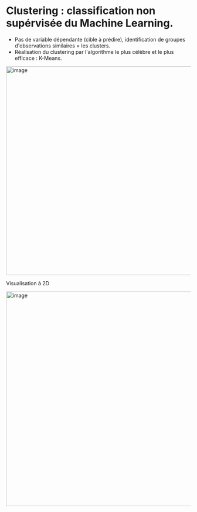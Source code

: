 # Clustering : classification non supérvisée du Machine Learning.
- Pas de variable dépendante (cible à prédire), identification de groupes d'observations similaires = les clusters.
- Réalisation du clustering par l'algorithme le plus célèbre et le plus efficace : K-Means.

<img width="570" alt="image" src="https://github.com/Brahim-AIT-OUALI/clustering_avec_Kmeans/assets/115220907/8701eec9-695e-45d1-9541-b3bf76fb2ed9">

Visualisation à 2D

<img width="586" alt="image" src="https://github.com/Brahim-AIT-OUALI/clustering_avec_Kmeans/assets/115220907/85439688-d75a-4563-86c4-0f70b41c8188">





